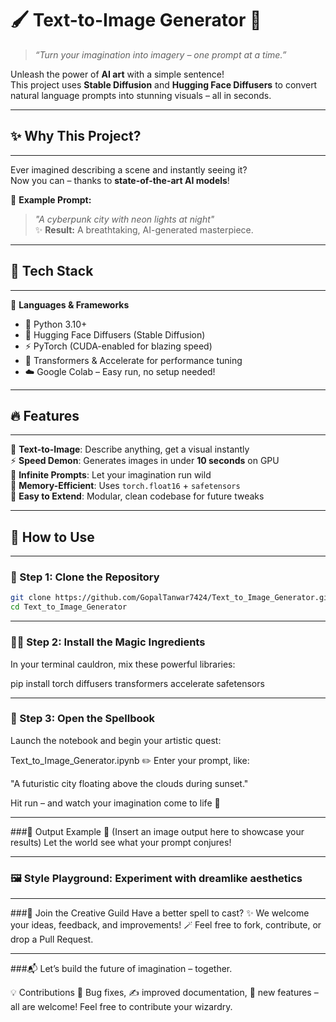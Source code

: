 # 🖌️ Text-to-Image Generator 🎨  
> *“Turn your imagination into imagery – one prompt at a time.”*  

Unleash the power of **AI art** with a simple sentence!  
This project uses **Stable Diffusion** and **Hugging Face Diffusers** to convert natural language prompts into stunning visuals – all in seconds.

---

## ✨ Why This Project?
---

Ever imagined describing a scene and instantly seeing it?  
Now you can – thanks to **state-of-the-art AI models**!  

🔮 **Example Prompt:**  
> *"A cyberpunk city with neon lights at night"*  
✨ **Result:** A breathtaking, AI-generated masterpiece.

---

## 🚀 Tech Stack
---

🧠 **Languages & Frameworks**  
- 🐍 Python 3.10+  
- 🤗 Hugging Face Diffusers (Stable Diffusion)  
- ⚡ PyTorch (CUDA-enabled for blazing speed)  
- 🔁 Transformers & Accelerate for performance tuning  
- ☁️ Google Colab – Easy run, no setup needed!

---

## 🔥 Features
---

🎯 **Text-to-Image**: Describe anything, get a visual instantly  
⚡ **Speed Demon**: Generates images in under **10 seconds** on GPU  
🎨 **Infinite Prompts**: Let your imagination run wild  
🧠 **Memory-Efficient**: Uses `torch.float16` + `safetensors`  
🧩 **Easy to Extend**: Modular, clean codebase for future tweaks  

---

## 🧪 How to Use
---

### 🧰 Step 1: Clone the Repository  
```bash
git clone https://github.com/GopalTanwar7424/Text_to_Image_Generator.git
cd Text_to_Image_Generator
```
---

### 🧙‍♂️ Step 2: Install the Magic Ingredients
In your terminal cauldron, mix these powerful libraries:

pip install torch diffusers transformers accelerate safetensors

---

### 📖 Step 3: Open the Spellbook
Launch the notebook and begin your artistic quest:

Text_to_Image_Generator.ipynb
✏️ Enter your prompt, like:

"A futuristic city floating above the clouds during sunset."

Hit run – and watch your imagination come to life 💫

---

###🌈 Output Example
📎 (Insert an image output here to showcase your results)
Let the world see what your prompt conjures!

---

### 🖼️ Style Playground: Experiment with dreamlike aesthetics

---

###🤝 Join the Creative Guild
Have a better spell to cast? ✨
We welcome your ideas, feedback, and improvements!
🪄 Feel free to fork, contribute, or drop a Pull Request.

---

###📬 Let’s build the future of imagination – together.

💡 Contributions
👾 Bug fixes, ✍️ improved documentation, 🎨 new features – all are welcome!
Feel free to contribute your wizardry.
